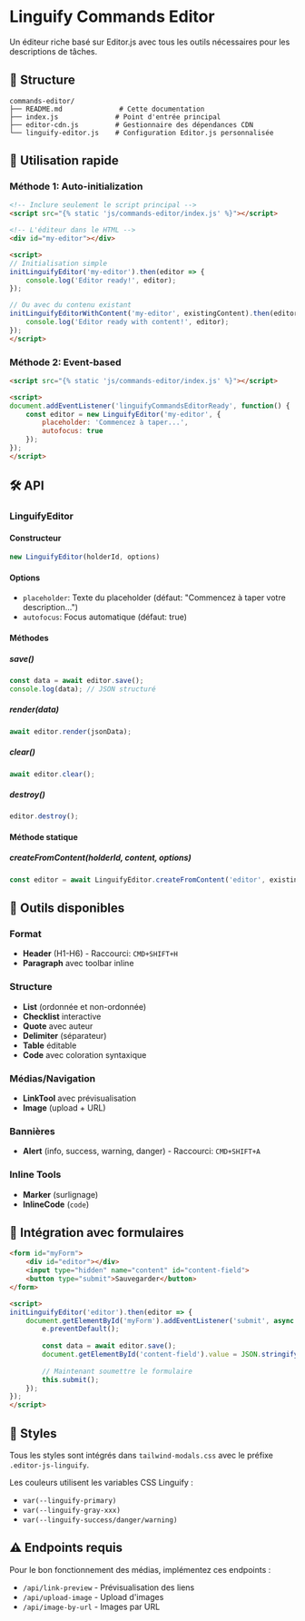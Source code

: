 # Linguify Commands Editor

Un éditeur riche basé sur Editor.js avec tous les outils nécessaires pour les descriptions de tâches.

## 📁 Structure

```
commands-editor/
├── README.md              # Cette documentation
├── index.js              # Point d'entrée principal
├── editor-cdn.js         # Gestionnaire des dépendances CDN
└── linguify-editor.js    # Configuration Editor.js personnalisée
```

## 🚀 Utilisation rapide

### Méthode 1: Auto-initialization

```html
<!-- Inclure seulement le script principal -->
<script src="{% static 'js/commands-editor/index.js' %}"></script>

<!-- L'éditeur dans le HTML -->
<div id="my-editor"></div>

<script>
// Initialisation simple
initLinguifyEditor('my-editor').then(editor => {
    console.log('Editor ready!', editor);
});

// Ou avec du contenu existant
initLinguifyEditorWithContent('my-editor', existingContent).then(editor => {
    console.log('Editor ready with content!', editor);
});
</script>
```

### Méthode 2: Event-based

```html
<script src="{% static 'js/commands-editor/index.js' %}"></script>

<script>
document.addEventListener('linguifyCommandsEditorReady', function() {
    const editor = new LinguifyEditor('my-editor', {
        placeholder: 'Commencez à taper...',
        autofocus: true
    });
});
</script>
```

## 🛠️ API

### LinguifyEditor

#### Constructeur
```javascript
new LinguifyEditor(holderId, options)
```

#### Options
- `placeholder`: Texte du placeholder (défaut: "Commencez à taper votre description...")
- `autofocus`: Focus automatique (défaut: true)

#### Méthodes

##### save()
```javascript
const data = await editor.save();
console.log(data); // JSON structuré
```

##### render(data)
```javascript
await editor.render(jsonData);
```

##### clear()
```javascript
await editor.clear();
```

##### destroy()
```javascript
editor.destroy();
```

#### Méthode statique

##### createFromContent(holderId, content, options)
```javascript
const editor = await LinguifyEditor.createFromContent('editor', existingContent);
```

## 🎯 Outils disponibles

### Format
- **Header** (H1-H6) - Raccourci: `CMD+SHIFT+H`
- **Paragraph** avec toolbar inline

### Structure
- **List** (ordonnée et non-ordonnée)
- **Checklist** interactive
- **Quote** avec auteur
- **Delimiter** (séparateur)
- **Table** éditable
- **Code** avec coloration syntaxique

### Médias/Navigation
- **LinkTool** avec prévisualisation
- **Image** (upload + URL)

### Bannières
- **Alert** (info, success, warning, danger) - Raccourci: `CMD+SHIFT+A`

### Inline Tools
- **Marker** (surlignage)
- **InlineCode** (`code`)

## 💾 Intégration avec formulaires

```html
<form id="myForm">
    <div id="editor"></div>
    <input type="hidden" name="content" id="content-field">
    <button type="submit">Sauvegarder</button>
</form>

<script>
initLinguifyEditor('editor').then(editor => {
    document.getElementById('myForm').addEventListener('submit', async function(e) {
        e.preventDefault();
        
        const data = await editor.save();
        document.getElementById('content-field').value = JSON.stringify(data);
        
        // Maintenant soumettre le formulaire
        this.submit();
    });
});
</script>
```

## 🎨 Styles

Tous les styles sont intégrés dans `tailwind-modals.css` avec le préfixe `.editor-js-linguify`.

Les couleurs utilisent les variables CSS Linguify :
- `var(--linguify-primary)` 
- `var(--linguify-gray-xxx)`
- `var(--linguify-success/danger/warning)`

## ⚠️ Endpoints requis

Pour le bon fonctionnement des médias, implémentez ces endpoints :

- `/api/link-preview` - Prévisualisation des liens
- `/api/upload-image` - Upload d'images
- `/api/image-by-url` - Images par URL